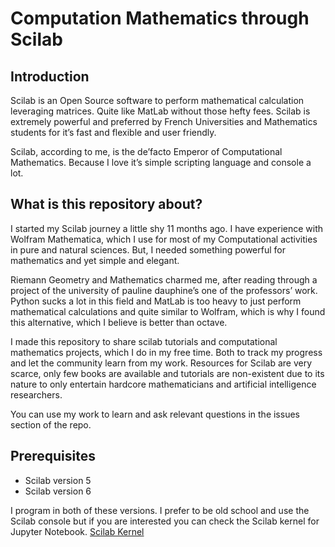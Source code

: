 # Computation Mathematics through Scilab

## Introduction 
Scilab is an Open Source software to perform mathematical calculation leveraging matrices. Quite like MatLab without those hefty fees. Scilab is extremely powerful and preferred by French Universities and Mathematics students for it’s fast and flexible and user friendly. 

Scilab, according to me, is the de’facto Emperor of Computational Mathematics. Because I love it’s simple scripting language and console a lot.

## What is this repository about?
I started my Scilab journey a little shy 11 months ago. I have experience with Wolfram Mathematica, which I use for most of my Computational activities in pure and natural sciences. But, I needed something powerful for mathematics and yet simple and elegant. 

Riemann Geometry and Mathematics charmed me, after reading through a project of the university of pauline dauphine’s one of the professors’ work. Python sucks a lot in this field and MatLab is too heavy to just perform mathematical calculations and quite similar to Wolfram, which is why I found this alternative, which I believe is better than octave. 

I made this repository to share scilab tutorials and computational mathematics projects, which I do in my free time. Both to track my progress and let the community learn from my work. Resources for Scilab are very scarce, only few books are available and tutorials are non-existent due to its nature to only entertain hardcore mathematicians and artificial intelligence researchers. 

You can use my work to learn and ask relevant questions in the issues section of the repo. 

## Prerequisites

* Scilab version 5
* Scilab version 6

I program in both of these versions. I prefer to be old school and use the Scilab console but if you are interested you can check the Scilab kernel for Jupyter Notebook. 
[Scilab Kernel](https://github.com/Calysto/scilab_kernel)
